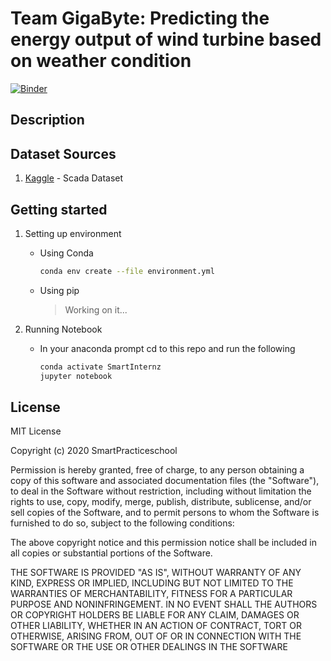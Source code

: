 # Team GigaByte: Predicting the energy output of wind turbine based on weather condition

[![Binder](https://mybinder.org/badge_logo.svg)](https://mybinder.org/v2/gh/SmartPracticeschool/SBSPS-Challenge-693-Predicting-The-Energy-Output-of-Wind-Turbine-Based-on-Weather-Condition/blob/master/Time%20Series.ipynb/master)

## Description

## Dataset Sources
1.  [Kaggle](https://www.kaggle.com/berkerisen/wind-turbine-scada-dataset) - Scada Dataset

## Getting started
1. Setting up environment
    - Using Conda
        ```sh
        conda env create --file environment.yml
        ```
    - Using pip 
        > Working on it...
        
2. Running Notebook
    - In your anaconda prompt cd to this repo and run the following
        ```sh
        conda activate SmartInternz
        jupyter notebook
        ```

License
----

MIT License

Copyright (c) 2020 SmartPracticeschool

Permission is hereby granted, free of charge, to any person obtaining a copy
of this software and associated documentation files (the "Software"), to deal
in the Software without restriction, including without limitation the rights
to use, copy, modify, merge, publish, distribute, sublicense, and/or sell
copies of the Software, and to permit persons to whom the Software is
furnished to do so, subject to the following conditions:

The above copyright notice and this permission notice shall be included in all
copies or substantial portions of the Software.

THE SOFTWARE IS PROVIDED "AS IS", WITHOUT WARRANTY OF ANY KIND, EXPRESS OR
IMPLIED, INCLUDING BUT NOT LIMITED TO THE WARRANTIES OF MERCHANTABILITY,
FITNESS FOR A PARTICULAR PURPOSE AND NONINFRINGEMENT. IN NO EVENT SHALL THE
AUTHORS OR COPYRIGHT HOLDERS BE LIABLE FOR ANY CLAIM, DAMAGES OR OTHER
LIABILITY, WHETHER IN AN ACTION OF CONTRACT, TORT OR OTHERWISE, ARISING FROM,
OUT OF OR IN CONNECTION WITH THE SOFTWARE OR THE USE OR OTHER DEALINGS IN THE
SOFTWARE

